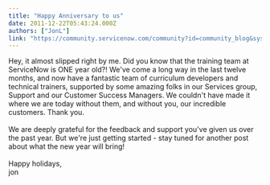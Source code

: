 ```yaml
---
title: "Happy Anniversary to us"
date: 2011-12-22T05:43:24.000Z
authors: ["JonL"]
link: "https://community.servicenow.com/community?id=community_blog&sys_id=352d66e5dbd0dbc01dcaf3231f96192a"
---
```

<p>Hey, it almost slipped right by me. Did you know that the training team at ServiceNow is ONE year old?! We've come a long way in the last twelve months, and now have a fantastic team of curriculum developers and technical trainers, supported by some amazing folks in our Services group, Support and our Customer Success Managers. We couldn't have made it where we are today without them, and without you, our incredible customers. Thank you.<br/><br/>We are deeply grateful for the feedback and support you've given us over the past year. But we're just getting started - stay tuned for another post about what the new year will bring!<br/><br/>Happy holidays,<br/>jon</p>